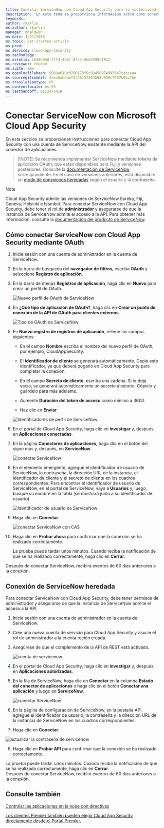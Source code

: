 ```yaml
---
title: Conectar ServiceNow con Cloud App Security para la visibilidad y el control del uso | Microsoft Docs
description: "En este tema se proporciona información sobre cómo conectar la aplicación ServiceNow con Cloud App Security mediante el conector de API."
keywords: 
author: rkarlin
ms.author: rkarlin
manager: mbaldwin
ms.date: 1/21/2018
ms.topic: get-started-article
ms.prod: 
ms.service: cloud-app-security
ms.technology: 
ms.assetid: c626d94d-2ffd-4daf-8fa4-4b6d308cf012
ms.reviewer: reutam
ms.suite: ems
ms.openlocfilehash: 9988a610e9768173f0c89458974997647cabceaa
ms.sourcegitcommit: 4aaa8abdaaf5f2515f504b08c550c7987b6bc7be
ms.translationtype: HT
ms.contentlocale: es-ES
ms.lasthandoff: 01/24/2018
---
```

# <a name="connect-servicenow-to-microsoft-cloud-app-security"></a>Conectar ServiceNow con Microsoft Cloud App Security

En esta sección se proporcionan instrucciones para conectar Cloud App Security con una cuenta de ServiceNow existente mediante la API del conector de aplicaciones. 

 >  [!NOTE]
>  Se recomienda implementar ServiceNow mediante tokens de aplicación OAuth, que están disponibles para Fuji y versiones posteriores. Consulte la [documentación de ServiceNow](http://wiki.servicenow.com/index.php?title=OAuth_Applications#gsc.tab=0) correspondiente. En el caso de versiones anteriores, está disponible un [modo de conexiones heredadas](#legacy-servicenow-connection) según el usuario y la contraseña.

 > [!NOTE]  
>  Cloud App Security admite las versiones de ServiceNow Eureka, Fiji, Geneva, Helsinki e Istanbul. Para conectar ServiceNow con Cloud App Security, debe tener el rol de **administrador** y asegurarse de que la instancia de ServiceNow admite el acceso a la API.  Para obtener más información, consulte la [documentación del producto de ServiceNow](http://wiki.servicenow.com/index.php?title=Base_System_Roles#gsc.tab=0).
  
## <a name="how-to-connect-servicenow-to-cloud-app-security-using-oauth"></a>Cómo conectar ServiceNow con Cloud App Security mediante OAuth
  
  
1.  Inicie sesión con una cuenta de administrador en la cuenta de ServiceNow.  
  
2.  En la barra de búsqueda del **navegador de filtros**, escriba **OAuth** y seleccione **Registro de aplicación**.

3. En la barra de menús **Registros de aplicación**, haga clic en **Nuevo** para crear un perfil de OAuth.

   ![Nuevo perfil de OAuth de ServiceNow](./media/servicenow-app-registry.png)

4. En **¿Qué tipo de aplicación de OAuth?**, haga clic en **Crear un punto de conexión de la API de OAuth para clientes externos**.

   ![Tipo de OAuth de ServiceNow](./media/servicenow-oauth-app-type.png)

5. En **Nuevo registro de registros de aplicación**, rellene los campos siguientes:
    
    - En el campo **Nombre** escriba el nombre del nuevo perfil de OAuth, por ejemplo, CloudAppSecurity. 
    
    - El **identificador de cliente** se generará automáticamente. Copie este identificador, ya que deberá pegarlo en Cloud App Security para completar la conexión.
    
    - En el campo **Secreto de cliente**, escriba una cadena. Si lo deja vacío, se generará automáticamente un secreto aleatorio. Cópielo y guárdelo para más adelante. 
    
    - Aumente **Duración del token de acceso** como mínimo a 3600.
    
    - Haz clic en **Enviar**.

   ![Identificadores de perfil de ServiceNow](./media/servicenow-profile-ids.png)

6.  En el portal de Cloud App Security, haga clic en **Investigar** y, después, en **Aplicaciones conectadas**.  
  
7.  En la página **Conectores de aplicaciones**, haga clic en el botón del signo más y, después, en **ServiceNow**.  
  
     ![conectar ServiceNow](./media/connect-servicenow.png "conectar ServiceNow")  
  
8.  En el elemento emergente, agregue el identificador de usuario de ServiceNow, la contraseña, la dirección URL de la instancia, el identificador de cliente y el secreto de cliente en los cuadros correspondientes. Para encontrar el identificador de usuario de ServiceNow, en el portal de ServiceNow, vaya a **Usuarios** y, luego, busque su nombre en la tabla (se mostrará junto a su identificador de usuario).

    ![Identificador de usuario de ServiceNow](./media/servicenow-userid.png)
  
9.  Haga clic en **Conectar**.  
  
     ![conectar ServiceNow con CAS](./media/servicenow-portal-connect.png "conectar ServiceNow en el portal")  
  
10.  Haga clic en **Probar ahora** para confirmar que la conexión se ha realizado correctamente.  
  
     La prueba puede tardar unos minutos. Cuando reciba la notificación de que se ha realizado correctamente, haga clic en **Cerrar**.  
  
Después de conectar ServiceNow, recibirá eventos de 60 días anteriores a la conexión.
  
## <a name="legacy-servicenow-connection"></a>Conexión de ServiceNow heredada

Para conectar ServiceNow con Cloud App Security, debe tener permisos de administrador y asegurarse de que la instancia de ServiceNow admite el acceso a la API.   

1.  Inicie sesión con una cuenta de administrador en la cuenta de ServiceNow.   

2.  Cree una nueva cuenta de servicio para Cloud App Security y asocie el rol de administrador a la cuenta recién creada.   

3.  Asegúrese de que el complemento de la API de REST está activado.   

    ![cuenta de servicenow](./media/servicenow-account.png "cuenta de servicenow")   

4.  En el portal de Cloud App Security, haga clic en **Investigar** y, después, en **Aplicaciones autorizadas**.   

5.  En la fila de ServiceNow, haga clic en **Conectar** en la columna **Estado del conector de aplicaciones** o haga clic en el botón **Conectar una aplicación** y luego en **ServiceNow**.   

    ![conectar ServiceNow](./media/connect-servicenow.png "conectar ServiceNow")   

6.  En la página de configuración de ServiceNow, en la pestaña API, agregue el identificador de usuario, la contraseña y la dirección URL de la instancia de ServiceNow en los cuadros correspondientes.   

7.  Haga clic en **Conectar**.   

   ![actualizar la contraseña de servicenow](./media/servicenow-update-password.png "actualizar la contraseña de servicenow")   

8.  Haga clic en **Probar API** para confirmar que la conexión se ha realizado correctamente.   
  
   La prueba puede tardar unos minutos. Cuando reciba la notificación de que se ha realizado correctamente, haga clic en **Cerrar**.    
 Después de conectar ServiceNow, recibirá eventos de 60 días anteriores a la conexión. 


## <a name="see-also"></a>Consulte también  
[Controlar las aplicaciones en la nube con directivas](control-cloud-apps-with-policies.md)   

[Los clientes Premier también pueden elegir Cloud App Security directamente desde el Portal Premier.](https://premier.microsoft.com/)  
  
